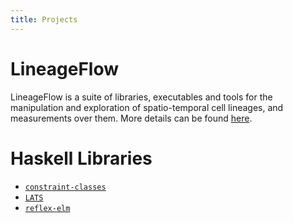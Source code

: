 ```yaml
---
title: Projects
---
```


# LineageFlow

LineageFlow is a suite of libraries, executables and tools for the manipulation and exploration of spatio-temporal cell lineages, and measurements over them.
More details can be found [here](https://github.com/guaraqe/lineageflow).

# Haskell Libraries

- [`constraint-classes`](https://github.com/guaraqe/constraint-classes)
- [`LATS`](https://github.com/guaraqe/LATS)
- [`reflex-elm`](https://github.com/guaraqe/reflex-elm)
